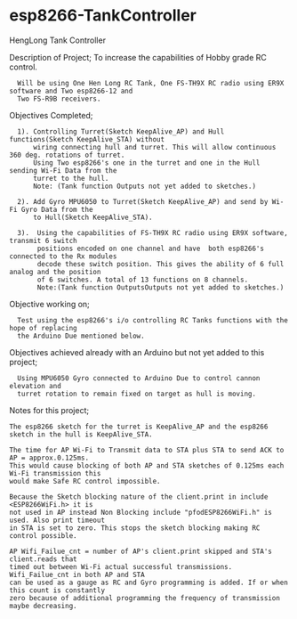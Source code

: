 # esp8266-TankController
HengLong Tank Controller

Description of Project;
      To increase the capabilities of Hobby grade RC control. 
      
      Will be using One Hen Long RC Tank, One FS-TH9X RC radio using ER9X software and Two esp8266-12 and 
      Two FS-R9B receivers.

  Objectives Completed;
  
      1). Controlling Turret(Sketch KeepAlive_AP) and Hull functions(Sketch KeepAlive_STA) without 
          wiring connecting hull and turret. This will allow continuous 360 deg. rotations of turret. 
          Using Two esp8266's one in the turret and one in the Hull sending Wi-Fi Data from the 
          turret to the hull. 
          Note: (Tank function Outputs not yet added to sketches.)

      2). Add Gyro MPU6050 to Turret(Sketch KeepAlive_AP) and send by Wi-Fi Gyro Data from the 
          to Hull(Sketch KeepAlive_STA). 

      3).  Using the capabilities of FS-TH9X RC radio using ER9X software, transmit 6 switch 
           positions encoded on one channel and have  both esp8266's connected to the Rx modules  
           decode these switch position. This gives the ability of 6 full analog and the position  
           of 6 switches. A total of 13 functions on 8 channels. 
           Note:(Tank function OutputsOutputs not yet added to sketches.)

  Objective working on;

      Test using the esp8266's i/o controlling RC Tanks functions with the hope of replacing 
      the Arduino Due mentioned below.

  Objectives achieved already with an Arduino but not yet added to this project; 

      Using MPU6050 Gyro connected to Arduino Due to control cannon elevation and 
      turret rotation to remain fixed on target as hull is moving.


 Notes for this project;  
 
    The esp8266 sketch for the turret is KeepAlive_AP and the esp8266 sketch in the hull is KeepAlive_STA.
 
    The time for AP Wi-Fi to Transmit data to STA plus STA to send ACK to AP = approx.0.125ms.
    This would cause blocking of both AP and STA sketches of 0.125ms each Wi-Fi transmission this
    would make Safe RC control impossible.

    Because the Sketch blocking nature of the client.print in include <ESP8266WiFi.h> it is 
    not used in AP instead Non Blocking include "pfodESP8266WiFi.h" is used. Also print timeout
    in STA is set to zero. This stops the sketch blocking making RC control possible.

    AP Wifi_Failue_cnt = number of AP's client.print skipped and STA's client.reads that 
    timed out between Wi-Fi actual successful transmissions. Wifi_Failue_cnt in both AP and STA
    can be used as a gauge as RC and Gyro programming is added. If or when this count is constantly
    zero because of additional programming the frequency of transmission maybe decreasing.
